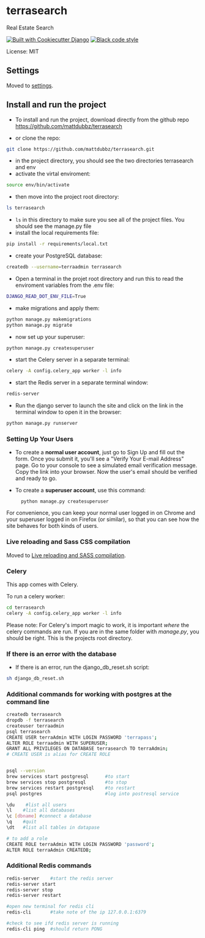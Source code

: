 # terrasearch

Real Estate Search

[![Built with Cookiecutter Django](https://img.shields.io/badge/built%20with-Cookiecutter%20Django-ff69b4.svg?logo=cookiecutter)](https://github.com/cookiecutter/cookiecutter-django/)
[![Black code style](https://img.shields.io/badge/code%20style-black-000000.svg)](https://github.com/ambv/black)

License: MIT

## Settings

Moved to [settings](http://cookiecutter-django.readthedocs.io/en/latest/settings.html).

## Install and run the project

- To install and run the project, download directly from the github repo <https://github.com/mattdubbz/terrasearch>

- or clone the repo:

```bash
git clone https://github.com/mattdubbz/terrasearch.git
```

- in the project directory, you should see the two directories terrasearch and env
- activate the virtal enviroment:

```bash
source env/bin/activate
```

- then move into the project root directory:

```bash
ls terrasearch
```

- `ls` in this directory to make sure you see all of the project files.  You should see the manage.py file
- install the local requirements file:

```bash
pip install -r requirements/local.txt
```

- create your PostgreSQL database:

```bash
createdb --username=terraadmin terrasearch
```

- Open a terminal in the projet root directory and run this to read the enviroment variables from the .env file:

```bash
DJANGO_READ_DOT_ENV_FILE=True
```

- make migrations and apply them:

```bash
python manage.py makemigrations
python manage.py migrate
```

- now set up your superuser:

```bash
python manage.py createsuperuser
```

- start the Celery server in a separate terminal:

```bash
celery -A config.celery_app worker -l info
```

- start the Redis server in a separate terminal window:

```bash
redis-server
```

- Run the django server to launch the site and click on the link in the terminal window to open it in the browser:

```bash
python manage.py runserver
```

### Setting Up Your Users

- To create a **normal user account**, just go to Sign Up and fill out the form. Once you submit it, you'll see a "Verify Your E-mail Address" page. Go to your console to see a simulated email verification message. Copy the link into your browser. Now the user's email should be verified and ready to go.

- To create a **superuser account**, use this command:

        python manage.py createsuperuser

For convenience, you can keep your normal user logged in on Chrome and your superuser logged in on Firefox (or similar), so that you can see how the site behaves for both kinds of users.

### Live reloading and Sass CSS compilation

Moved to [Live reloading and SASS compilation](https://cookiecutter-django.readthedocs.io/en/latest/developing-locally.html#sass-compilation-live-reloading).

### Celery

This app comes with Celery.

To run a celery worker:

``` bash
cd terrasearch
celery -A config.celery_app worker -l info
```

Please note: For Celery's import magic to work, it is important *where* the celery commands are run. If you are in the same folder with *manage.py*, you should be right.  This is the projects root directory.

### If there is an error with the database

- If there is an error, run the django_db_reset.sh script:

```bash
sh django_db_reset.sh
```

### Additional commands for working with postgres at the command line

```bash
createdb terrasearch
dropdb -f terrasearch
createuser terraadmin
psql terrasearch
CREATE USER terraAdmin WITH LOGIN PASSWORD 'terrapass';
ALTER ROLE terraadmin WITH SUPERUSER;
GRANT ALL PRIVILEGES ON DATABASE terrasearch TO terraAdmin;
# CREATE USER is alias for CREATE ROLE


psql --version
brew services start postgresql      #to start
brew services stop postgresql       #to stop
brew services restart postgresql    #to restart
psql postgres                       #log into postresql service

\du    #list all users
\l    #list all databases
\c [dbname] #connect a database
\q    #quit
\dt   #list all tables in datapase

# to add a role
CREATE ROLE terraAdmin WITH LOGIN PASSWORD 'password';
ALTER ROLE terraAdmin CREATEDB;
```

### Additional Redis commands

```bash
redis-server    #start the redis server
redis-server start
redis-server stop
redis-server restart

#open new terminal for redis cli
redis-cli       #take note of the ip 127.0.0.1:6379

#check to see ifd redis server is running
redis-cli ping  #should return PONG
```
